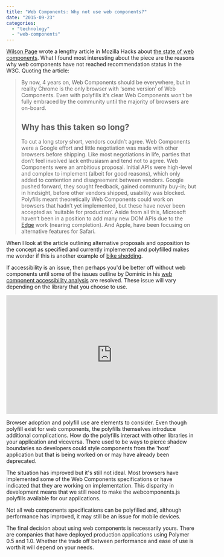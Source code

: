 ```yaml
---
title: "Web Components: Why not use web components?"
date: "2015-09-23"
categories: 
  - "technology"
  - "web-components"
---
```


[Wilson Page](http://wilsonpage.co.uk/) wrote a lengthy article in Mozilla Hacks about [the state of web components](https://hacks.mozilla.org/2015/06/the-state-of-web-components/). What I found most interesting about the piece are the reasons why web components have not reached recommendation status in the W3C. Quoting the article:

> By now, 4 years on, Web Components should be everywhere, but in reality Chrome is the only browser with ‘some version’ of Web Components. Even with polyfills it’s clear Web Components won’t be fully embraced by the community until the majority of browsers are on-board.
> 
> ## Why has this taken so long?
> 
> To cut a long story short, vendors couldn’t agree. Web Components were a Google effort and little negotiation was made with other browsers before shipping. Like most negotiations in life, parties that don’t feel involved lack enthusiasm and tend not to agree. Web Components were an ambitious proposal. Initial APIs were high-level and complex to implement (albeit for good reasons), which only added to contention and disagreement between vendors. Google pushed forward, they sought feedback, gained community buy-in; but in hindsight, before other vendors shipped, usability was blocked. Polyfills meant theoretically Web Components could work on browsers that hadn’t yet implemented, but these have never been accepted as ‘suitable for production’. Aside from all this, Microsoft haven’t been in a position to add many new DOM APIs due to the [Edge](http://www.microsoft.com/en-us/windows/browser-for-doing) work (nearing completion). And Apple, have been focusing on alternative features for Safari.

When I look at the article outlining alternative proposals and opposition to the concept as specified and currently implemented and polyfilled makes me wonder if this is another example of [bike shedding](http://blue.bikeshed.org/).

If accessibility is an issue, then perhaps you'd be better off without web components until some of the issues outline by Dominic in his [web component accessibility analysis](https://github.com/domenic/html-as-custom-elements/blob/master/docs/accessibility.md) are resolved. These issue will vary depending on the library that you choose to use.

<iframe width="560" height="315" src="https://www.youtube.com/embed/o6yLWihykVA?rel=0" frameborder="0" allowfullscreen></iframe>

Browser adoption and polyfill use are elements to consider. Even though polyfill exist for web components, the polyfills themselves introduce additional complications. How do the polyfills interact with other libraries in your application and viceversa. There used to be ways to pierce shadow boundaries so developers could style components from the 'host' application but that is being worked on or may have already been deprecated.

The situation has improved but it's still not ideal. Most browsers have implemented some of the Web Components specifications or have indicated that they are working on implementation. This disparity in development means that we still need to make the webcomponents.js polyfills available for our applications.

Not all web components specifications can be polyfilled and, although performance has improved, it may still be an issue for mobile devices.

The final decision about using web components is necessarily yours. There are companies that have deployed production applications using Polymer 0.5 and 1.0. Whether the trade off between performance and ease of use is worth it will depend on your needs.
